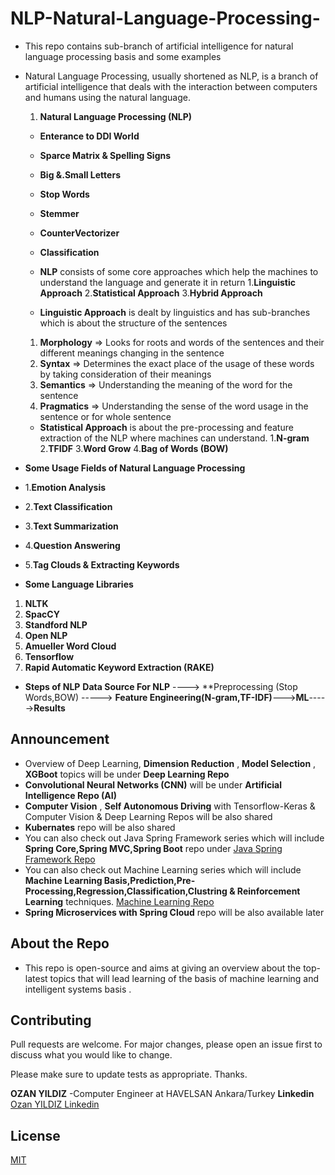 # NLP-Natural-Language-Processing-
- This repo contains sub-branch of artificial intelligence for natural language processing basis and some examples
- Natural Language Processing, usually shortened as NLP, is a branch of artificial intelligence that deals with the interaction between computers and humans using the natural language.

  1. **Natural Language Processing (NLP)**
  - **Enterance to DDI World**
  - **Sparce Matrix & Spelling Signs**
  - **Big &.Small Letters**
  - **Stop Words**
  - **Stemmer**
  - **CounterVectorizer**
  - **Classification**
  
  - **NLP** consists of some core approaches which help the machines to understand the language and generate it in return
  1.**Linguistic Approach**
  2.**Statistical Approach** 
  3.**Hybrid Approach**
  
  - **Linguistic Approach** is dealt by linguistics and has sub-branches which is about the structure of the sentences
  1. **Morphology** => Looks for roots and words of the sentences and their different meanings changing in the sentence
  2. **Syntax** => Determines the exact place of the usage of these words by taking consideration of their meanings
  3. **Semantics** => Understanding the meaning of the word for the sentence
  4. **Pragmatics** => Understanding the sense of the word usage in the sentence or for whole sentence
  
  - **Statistical Approach** is about the pre-processing and feature extraction of the NLP where machines can understand.
  1.**N-gram**
  2.**TFIDF**
  3.**Word Grow**
  4.**Bag of Words (BOW)**
  
  
 - **Some Usage Fields of Natural Language Processing**
 
  - 1.**Emotion Analysis**
  - 2.**Text Classification**
  - 3.**Text Summarization**
  - 4.**Question Answering**
  - 5.**Tag Clouds & Extracting Keywords**
  
 - **Some Language Libraries**
 1. **NLTK**
 2. **SpacCY**
 3. **Standford NLP**
 4. **Open NLP**
 5. **Amueller Word Cloud**
 6. **Tensorflow**
 7. **Rapid Automatic Keyword Extraction (RAKE)**
 
 - **Steps of NLP**
 **Data Source For NLP** ----> **Preprocessing (Stop Words,BOW) -----> **Feature Engineering(N-gram,TF-IDF)**--->**ML**----->**Results**

## Announcement
- Overview of Deep Learning, **Dimension Reduction** , **Model Selection** , **XGBoot** topics will be under **Deep Learning Repo** 
- **Convolutional Neural Networks (CNN)** will be under **Artificial Intelligence Repo (AI)** 
- **Computer Vision** , **Self Autonomous Driving** with Tensorflow-Keras & Computer Vision & Deep Learning Repos will be also shared 
- **Kubernates** repo will be also shared 
- You can also check out Java Spring Framework series which will include **Spring Core,Spring MVC,Spring Boot** repo under
[Java Spring Framework Repo](https://github.com/ozanyldzgithuboffical/Spring)
- You can also check out Machine Learning series which will include **Machine Learning Basis,Prediction,Pre-Processing,Regression,Classification,Clustring & Reinforcement Learning** techniques.
[Machine Learning Repo](https://github.com/ozanyldzgithuboffical/OzanYldzML)
- **Spring Microservices with Spring Cloud** repo will be also available later 

## About the Repo
- This repo is open-source and aims at giving an overview about the top-latest topics that will lead learning of the basis of machine learning and intelligent systems basis .

## Contributing
Pull requests are welcome. For major changes, please open an issue first to discuss what you would like to change.

Please make sure to update tests as appropriate. Thanks.

**OZAN YILDIZ**
-Computer Engineer at HAVELSAN Ankara/Turkey 
**Linkedin**
[Ozan YILDIZ Linkedin](https://www.linkedin.com/in/ozan-yildiz-b8137a173/)

## License
[MIT](https://choosealicense.com/licenses/mit/)


